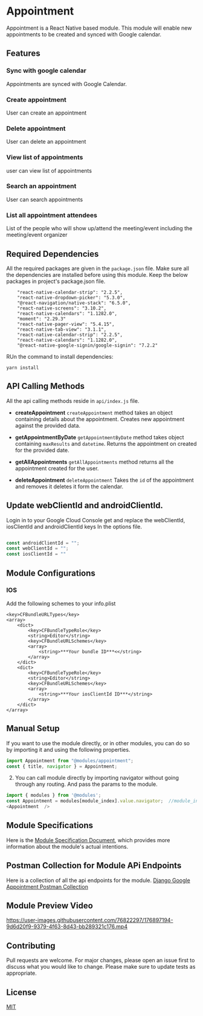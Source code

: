 # Appointment
Appointment is a React Native based module. This module will enable new appointments to be created and synced with Google calendar. 

## Features

### Sync with google calendar
Appointments are synced with Google Calendar.
### Create appointment
User can create an appointment

###  Delete appointment
User can delete an appointment

### View list of appointments
user can view list of appointments

### Search an appointment
User can search appointments

### List all appointment attendees
List of the people who will show up/attend the meeting/event including the meeting/event organizer

## Required Dependencies
All the required packages are given in the `package.json` file. Make sure all the dependencies are installed before using this module. 
Keep the below packages in project's package.json file.
```
    "react-native-calendar-strip": "2.2.5",
    "react-native-dropdown-picker": "5.3.0",
    "@react-navigation/native-stack": "6.5.0",
    "react-native-screens": "3.10.2",
    "react-native-calendars": "1.1282.0",
    "moment": "2.29.3"
    "react-native-pager-view": "5.4.15",
    "react-native-tab-view": "3.1.1",
    "react-native-calendar-strip": "2.2.5",
    "react-native-calendars": "1.1282.0",
    "@react-native-google-signin/google-signin": "7.2.2"
```
RUn the command to install dependencies:
  ```
  yarn install
  ```

## API Calling Methods
All the api calling methods reside in `api/index.js` file.

* **createAppointment**
`createAppointment` method takes an object containing details about the appointment. Creates new appointment against the provided data.

* **getAppointmentByDate**
`getAppointmentByDate` method takes object containing `maxResults` and `datetime`. Returns the appointment on created for the provided date.

* **getAllAppointments**
`getAllAppointments` method returns all the appointment created for the user.

* **deleteAppointment**
`deleteAppointment` Takes the `id` of the appointment and removes it deletes it form the calendar.


## Update webClientId and androidClientId.

Login in to your Google Cloud Console get and replace the webClientId, iosClientId and androidClientId keys In the options file.

```javascript

const androidClientId = "";
const webClientId = "";
const iosClientId = ""
```




## Module Configurations
### IOS 

Add the following schemes to your info.plist

```
<key>CFBundleURLTypes</key>
<array>
    <dict>
        <key>CFBundleTypeRole</key>
        <string>Editor</string>
        <key>CFBundleURLSchemes</key>
        <array>
            <string>***Your bundle ID***<</string>
        </array>
    </dict>
    <dict>
        <key>CFBundleTypeRole</key>
        <string>Editor</string>
        <key>CFBundleURLSchemes</key>
        <array>
            <string>***Your iosClientId ID***</string>
        </array>
    </dict>
</array>
```


## Manual Setup

If you want to use the module directly, or in other modules, you can do so by importing it and using the following properties.

```javascript
import Appointment from "@modules/appointment";
const { title, navigator } = Appointment;
```

2. You can call module directly by importing navigator without going through any routing. And pass the params to the module.

```javascript
import { modules } from '@modules';
const Appointment = modules[module_index].value.navigator;  //module_index : position of the module in modules folder
<Appointment  />
```


## Module Specifications
Here is the [Module Specification Document](https://docs.google.com/document/d/1hZZU-EBnMTdZaUoG0onDHnq3pB4l6ULDK8BKkUV9Pi8/edit?usp=sharing), which provides more information about the module's actual intentions.

## Postman Collection for Module APi Endpoints
Here is a collection of all the api endpoints for the module.
[Django Google Appointment Postman Collection](https://drive.google.com/file/d/1o9ZyKMFsn_a_IPjIO2dVRBovP_7wJxa-/view?usp=share_link)


## Module Preview Video
https://user-images.githubusercontent.com/76822297/176897194-9d6d20f9-9379-4f63-8d43-bb289321c176.mp4

## Contributing

Pull requests are welcome. For major changes, please open an issue first to discuss what you would like to change.
Please make sure to update tests as appropriate.

## License

[MIT](https://choosealicense.com/licenses/mit/)


